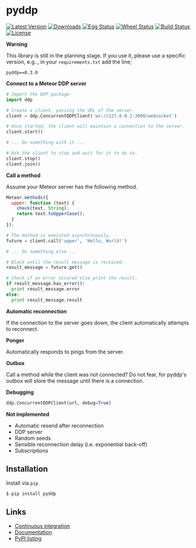 # pyddp

[![Latest Version][version badge]][pypi]
[![Downloads][downloads badge]][pypi]
[![Egg Status][egg badge]][pypi]
[![Wheel Status][wheel badge]][pypi]
[![Build Status][travisci badge]][travisci]
[![License][license badge]][pypi]

__Warning__

This library is still in the planning stage. If you use
it, please use a specific version, e.g.., in your ``requirements.txt`` add the line;

```
pyddp==0.3.0
```


__Connect to a Meteor DDP server__

  ```Python
  # Import the DDP package.
  import ddp

  # Create a client, passing the URL of the server.
  client = ddp.ConcurrentDDPClient('ws://127.0.0.1:3000/websocket')

  # Once started, the client will maintain a connection to the server.
  client.start()

  # ... Do something with it ...

  # Ask the client to stop and wait for it to do so.
  client.stop()
  client.join()

  ```


__Call a method__

  Assume your Meteor server has the following method.

  ```JavaScript
  Meteor.methods({
    upper: function (text) {
      check(text, String);
      return text.toUpperCase();
    }
  });
  ```

  ```Python
  # The method is executed asynchronously.
  future = client.call('upper', 'Hello, World!')

  # ... Do something else ...

  # Block until the result message is received.
  result_message = future.get()

  # Check if an error occured else print the result.
  if result_message.has_error():
    print result_message.error
  else:
    print result_message.result

  ```

__Automatic reconnection__

If the connection to the server goes down, the client automatically attempts to
reconnect.


__Ponger__

Automatically responds to pings from the server.


__Outbox__

Call a method while the client was not connected? Do not fear, for pyddp's
outbox will store the message until there is a connection.


__Debugging__

  ```Python
  ddp.ConcurrentDDPClient(url, debug=True)
  ```


__Not implemented__

*   Automatic resend after reconnection
*   DDP server
*   Random seeds
*   Sensible reconnection delay (i.e. exponential back-off)
*   Subscriptions


## Installation

Install via `pip`

```Shell
$ pip install pyddp
```


## Links

*   [Continuous integration][travisci]
*   [Documentation][docs]
*   [PyPI listing][pypi]


[docs]: http://pyddp.readthedocs.org/en/latest/ "pyddp documentation"
[downloads badge]: https://pypip.in/download/pyddp/badge.svg "Downloads"
[egg badge]: https://pypip.in/egg/pyddp/badge.svg "Egg Status"
[license badge]: https://pypip.in/license/pyddp/badge.svg "License"
[travisci]:https://travis-ci.org/foxdog-studios/pyddp "Continuous Integration"
[travisci badge]: https://travis-ci.org/foxdog-studios/pyddp.svg "Build Status"
[meteor]: https://www.meteor.com/ "Meteor"
[pypi]: https://pypi.python.org/pypi/pyddp/ "pydpp on PyPI"
[version badge]: https://pypip.in/version/pyddp/badge.svg "Latest Version"
[virtualenv]: http://virtualenv.readthedocs.org/en/latest/ "virtualenv"
[wheel badge]: https://pypip.in/wheel/pyddp/badge.svg "Wheel Status"

